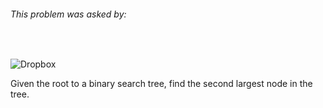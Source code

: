 ###### This problem was asked by:
<br>

![Dropbox](https://www.underconsideration.com/brandnew/archives/dropbox_2017_logo.png)

Given the root to a binary search tree, find the second largest node in the tree.
